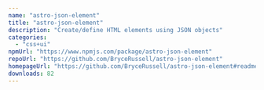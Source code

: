```yaml
---
name: "astro-json-element"
title: "astro-json-element"
description: "Create/define HTML elements using JSON objects"
categories:
  - "css+ui"
npmUrl: "https://www.npmjs.com/package/astro-json-element"
repoUrl: "https://github.com/BryceRussell/astro-json-element"
homepageUrl: "https://github.com/BryceRussell/astro-json-element#readme"
downloads: 82
---
```


